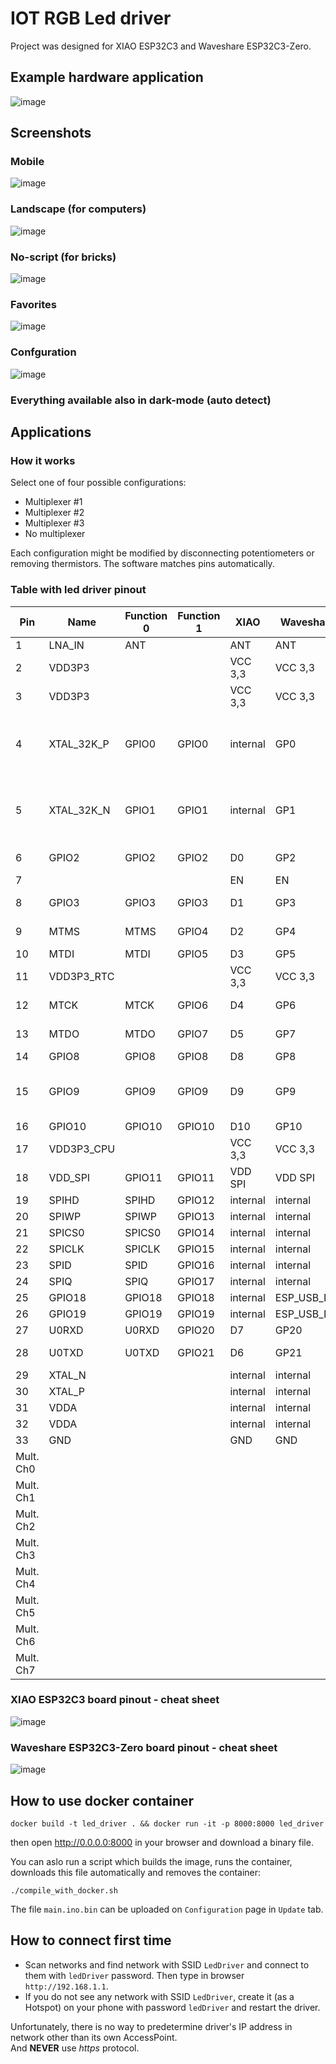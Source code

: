# IOT RGB Led driver

Project was designed for XIAO ESP32C3 and Waveshare ESP32C3-Zero.

## Example hardware application

![image](doc/example_application.png)

## Screenshots

### Mobile

![image](doc/gui_mobile.png)

### Landscape (for computers)

![image](doc/gui_landscape.png)



### No-script (for bricks)

![image](doc/gui_bricks.png)


### Favorites

![image](doc/favorites.png)


### Confguration

![image](doc/gui_config.png)

### Everything available also in dark-mode (auto detect)


## Applications

### How it works

Select one of four possible configurations:
* Multiplexer #1
* Multiplexer #2
* Multiplexer #3
* No multiplexer

Each configuration might be modified by disconnecting potentiometers or removing thermistors.
The software matches pins automatically.

### Table with led driver pinout

Pin|Name|Function 0|Function 1|XIAO|Waveshare|Multiplexer #1|Multiplexer #2|Multiplexer #3|No multiplexer|Comment
---|----|----------|----------|----|---------|--------------|--------------|--------------|--------------|-------
1|LNA_IN|ANT||ANT|ANT|ANT|ANT|ANT|ANT|
2|VDD3P3|||VCC 3,3|VCC 3,3|VCC 3,3|VCC 3,3|VCC 3,3|VCC 3,3|
3|VDD3P3|||VCC 3,3|VCC 3,3|||||
4|XTAL_32K_P|GPIO0|GPIO0|internal|GP0|||||Cannot be connected during the booting (H/Z)
5|XTAL_32K_N|GPIO1|GPIO1|internal|GP1|||||Cannot be connected during the booting (H/Z)
6|GPIO2|GPIO2|GPIO2|D0|GP2|Mult COM|Mult COM|Mult COM|Potentiometer 0|
7||||EN|EN|||||
8|GPIO3|GPIO3|GPIO3|D1|GP3|H/Z|GND|UP|Potentiometer 1|
9|MTMS|MTMS|GPIO4|D2|GP4|FAN|FAN|FAN|Potentiometer 2|
10|MTDI|MTDI|GPIO5|D3|GP5|FLASH RST|FLASH RST|FLASH RST|FLASH RST|
11|VDD3P3_RTC|||VCC 3,3|VCC 3,3|||||
12|MTCK|MTCK|GPIO6|D4|GP6|Mult. SEL0|Mult. SEL0|Mult. SEL0|FAN (short them all)|
13|MTDO|MTDO|GPIO7|D5|GP7|Mult. SEL1|Mult. SEL1|Mult. SEL1|FAN (short them all)|
14|GPIO8|GPIO8|GPIO8|D8|GP8|LED OUT 1|LED OUT 1|LED OUT 1|LED OUT 1|
15|GPIO9|GPIO9|GPIO9|D9|GP9|LED OUT 2|LED OUT 2|LED OUT 2|LED OUT 2|Must be pulled-up during the booting
16|GPIO10|GPIO10|GPIO10|D10|GP10|LED OUT 3|LED OUT 3|LED OUT 3|LED OUT 3|
17|VDD3P3_CPU|||VCC 3,3|VCC 3,3|||||
18|VDD_SPI|GPIO11|GPIO11|VDD SPI|VDD SPI|||||
19|SPIHD|SPIHD|GPIO12|internal|internal|||||
20|SPIWP|SPIWP|GPIO13|internal|internal|||||
21|SPICS0|SPICS0|GPIO14|internal|internal|||||
22|SPICLK|SPICLK|GPIO15|internal|internal|||||
23|SPID|SPID|GPIO16|internal|internal|||||
24|SPIQ|SPIQ|GPIO17|internal|internal|||||
25|GPIO18|GPIO18|GPIO18|internal|ESP_USB_DP|||||
26|GPIO19|GPIO19|GPIO19|internal|ESP_USB_DM|||||
27|U0RXD|U0RXD|GPIO20|D7|GP20|LED OUT 0|LED OUT 0|LED OUT 0|LED OUT 0|
28|U0TXD|U0TXD|GPIO21|D6|GP21|Mult. SEL2|Mult. SEL2|Mult. SEL2|FAN (short them all)|
29|XTAL_N|||internal|internal|||||
30|XTAL_P|||internal|internal|||||
31|VDDA|||internal|internal|||||
32|VDDA|||internal|internal|||||
33|GND|||GND|GND|||||
Mult. Ch0||||||Thermistor 0|Potentiometer 0|Thermistor 0||
Mult. Ch1||||||Thermistor 1|Potentiometer 1|Thermistor 1||
Mult. Ch2||||||Thermistor 2|Potentiometer 2|Thermistor 2||
Mult. Ch3||||||Thermistor 3|Potentiometer 3|Thermistor 3||
Mult. Ch4||||||Potentiometer 0||||
Mult. Ch5||||||Potentiometer 1||||
Mult. Ch6||||||Potentiometer 2||||
Mult. Ch7||||||Potentiometer 3||||


### XIAO ESP32C3 board pinout - cheat sheet
![image](doc/xiao-esp32c3-board.png)


### Waveshare ESP32C3-Zero board pinout - cheat sheet
![image](doc/waveshare-esp32c3-zero.png)


## How to use docker container
```
docker build -t led_driver . && docker run -it -p 8000:8000 led_driver
```
then open http://0.0.0.0:8000 in your browser and download a binary file.

You can aslo run a script which builds the image, runs the container, downloads this file automatically and removes the container:
```
./compile_with_docker.sh
```

The file `main.ino.bin` can be uploaded on `Configuration` page in `Update` tab.


## How to connect first time

* Scan networks and find network with SSID `LedDriver` and connect to them with `ledDriver` password. Then type in browser `http://192.168.1.1`.
* If you do not see any network with SSID `LedDriver`, create it (as a Hotspot) on your phone with password `ledDriver` and restart the driver.

Unfortunately, there is no way to predetermine driver's IP address in network other than its own AccessPoint. <br>
And **NEVER** use *https* protocol.
